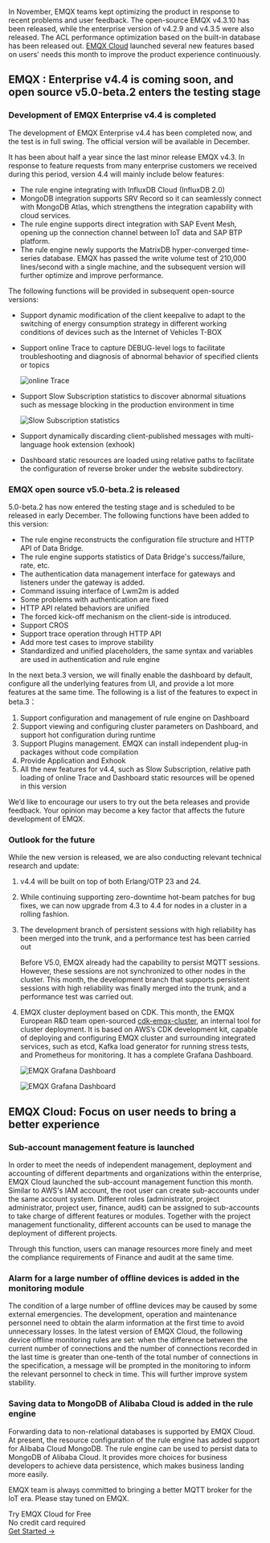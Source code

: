 In November, EMQX teams kept optimizing the product in response to recent problems and user feedback. The open-source EMQX v4.3.10 has been released, while the enterprise version of v4.2.9 and v4.3.5 were also released. The ACL performance optimization based on the built-in database has been released out. [EMQX Cloud](https://www.emqx.com/en/cloud) launched several new features based on users' needs this month to improve the product experience continuously.

## EMQX : Enterprise v4.4 is coming soon, and open source v5.0-beta.2 enters the testing stage

### Development of EMQX Enterprise v4.4 is completed

The development of EMQX Enterprise v4.4 has been completed now, and the test is in full swing. The official version will be available in December.

It has been about half a year since the last minor release EMQX v4.3. In response to feature requests from many enterprise customers we received during this period, version 4.4 will mainly include below features: 

- The rule engine integrating with InfluxDB Cloud (InfluxDB 2.0)
- MongoDB integration supports SRV Record so it can seamlessly connect with MongoDB Atlas, which strengthens the integration capability with cloud services.
- The rule engine supports direct integration with SAP Event Mesh, opening up the connection channel between IoT data and SAP BTP platform.
- The rule engine newly supports the MatrixDB hyper-converged time-series database. EMQX has passed the write volume test of 210,000 lines/second with a single machine, and the subsequent version will further optimize and improve performance.

The following functions will be provided in subsequent open-source versions:

- Support dynamic modification of the client keepalive to adapt to the switching of energy consumption strategy in different working conditions of devices such as the Internet of Vehicles T-BOX
- Support online Trace to capture DEBUG-level logs to facilitate troubleshooting and diagnosis of abnormal behavior of specified clients or topics

   ![online Trace](https://assets.emqx.com/images/9b627c894ff3ef03e2b772793e0fafb1.png)
 

- Support Slow Subscription statistics to discover abnormal situations such as message blocking in the production environment in time

   ![Slow Subscription statistics](https://assets.emqx.com/images/fddd41d6d4d5b1c156cb61d21a4cb1ac.png)

- Support dynamically discarding client-published messages with multi-language hook extension (exhook)
- Dashboard static resources are loaded using relative paths to facilitate the configuration of reverse broker under the website subdirectory.

### EMQX open source v5.0-beta.2 is released

5.0-beta.2 has now entered the testing stage and is scheduled to be released in early December. The following functions have been added to this version:

- The rule engine reconstructs the configuration file structure and HTTP API of Data Bridge.
- The rule engine supports statistics of Data Bridge's success/failure, rate, etc.
- The authentication data management interface for gateways and listeners under the gateway is added.
- Command issuing interface of Lwm2m is added
- Some problems with authentication are fixed
- HTTP API related behaviors are unified
- The forced kick-off mechanism on the client-side is introduced.
- Support CROS
- Support trace operation through HTTP API
- Add more test cases to improve stability
- Standardized and unified placeholders, the same syntax and variables are used in authentication and rule engine

In the next beta.3 version, we will finally enable the dashboard by default, configure all the underlying features from UI, and provide a lot more features at the same time. The following is a list of the features to expect in beta.3：

1. Support configuration and management of rule engine on Dashboard
2. Support viewing and configuring cluster parameters on Dashboard, and support hot configuration during runtime
3. Support Plugins management. EMQX can install independent plug-in packages without code compilation
4. Provide Application and Exhook
5. All the new features for v4.4, such as Slow Subscription, relative path loading of online Trace and Dashboard static resources will be opened in this version

We’d like to encourage our users to try out the beta releases and provide feedback. Your opinion may become a key factor that affects the future development of EMQX.

### Outlook for the future

While the new version is released, we are also conducting relevant technical research and update:

1. v4.4 will be built on top of both Erlang/OTP 23 and 24.

2. While continuing supporting zero-downtime hot-beam patches for bug fixes, we can now upgrade from 4.3 to 4.4 for nodes in a cluster in a rolling fashion.

3. The development branch of persistent sessions with high reliability has been merged into the trunk, and a performance test has been carried out

   Before V5.0, EMQX already had the capability to persist MQTT sessions. However, these sessions are not synchronized to other nodes in the cluster. This month, the development branch that supports persistent sessions with high reliability was finally merged into the trunk, and a performance test was carried out.

4. EMQX cluster deployment based on CDK. This month, the EMQX European R&D team open-sourced [cdk-emqx-cluster](https://github.com/emqx/cdk-emqx-cluster), an internal tool for cluster deployment. It is based on AWS’s CDK development kit, capable of deploying and configuring EMQX cluster and surrounding integrated services, such as etcd, Kafka load generator for running stress tests, and Prometheus for monitoring. It has a complete Grafana Dashboard.

   ![EMQX Grafana Dashboard](https://assets.emqx.com/images/392d67ebdad90865f77af9576db51fe5.png)

   ![EMQX Grafana Dashboard](https://assets.emqx.com/images/c12f37d5dd3b03ab1e612cb8cabdca98.png)

## EMQX Cloud: Focus on user needs to bring a better experience

### Sub-account management feature is launched

In order to meet the needs of independent management, deployment and accounting of different departments and organizations within the enterprise, EMQX Cloud launched the sub-account management function this month. Similar to AWS's IAM account, the root user can create sub-accounts under the same account system. Different roles (administrator, project administrator, project user, finance, audit) can be assigned to sub-accounts to take charge of different features or modules. Together with the project management functionality, different accounts can be used to manage the deployment of different projects.

Through this function, users can manage resources more finely and meet the compliance requirements of Finance and audit at the same time.

### Alarm for a large number of offline devices is added in the monitoring module

The condition of a large number of offline devices may be caused by some external emergencies. The development, operation and maintenance personnel need to obtain the alarm information at the first time to avoid unnecessary losses. In the latest version of EMQX Cloud, the following device offline monitoring rules are set: when the difference between the current number of connections and the number of connections recorded in the last time is greater than one-tenth of the total number of connections in the specification, a message will be prompted in the monitoring to inform the relevant personnel to check in time. This will further improve system stability.

### Saving data to MongoDB of Alibaba Cloud is added in the rule engine

Forwarding data to non-relational databases is supported by EMQX Cloud. At present, the resource configuration of the rule engine has added support for Alibaba Cloud MongoDB. The rule engine can be used to persist data to MongoDB of Alibaba Cloud. It provides more choices for business developers to achieve data persistence, which makes business landing more easily.

EMQX team is always committed to bringing a better MQTT broker for the IoT era. Please stay tuned on EMQX.


<section class="promotion">
    <div>
        Try EMQX Cloud for Free
        <div class="is-size-14 is-text-normal has-text-weight-normal">No credit card required</div>
    </div>
    <a href="https://accounts.emqx.com/signup?continue=https://cloud-intl.emqx.com/console/deployments/0?oper=new" class="button is-gradient px-5">Get Started →</a >
</section>
